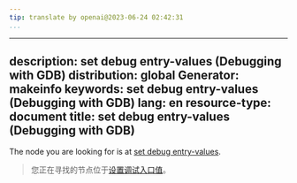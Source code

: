 ```yaml
---
tip: translate by openai@2023-06-24 02:42:31
...
```

---
description: set debug entry-values (Debugging with GDB)
distribution: global
Generator: makeinfo
keywords: set debug entry-values (Debugging with GDB)
lang: en
resource-type: document
title: set debug entry-values (Debugging with GDB)
---

The node you are looking for is at [set debug entry-values](Tail-Call-Frames.html#set-debug-entry_002dvalues).

> 您正在寻找的节点位于[设置调试入口值](Tail-Call-Frames.html#set-debug-entry_002dvalues)。
